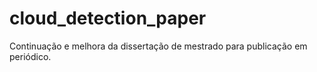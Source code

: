 # cloud_detection_paper
Continuação e melhora da dissertação de mestrado para publicação em periódico.
